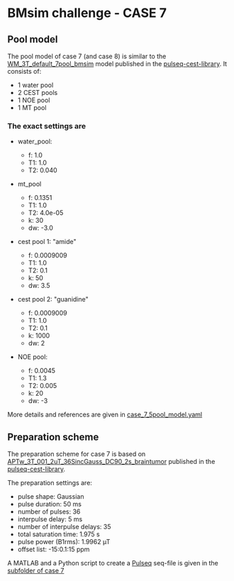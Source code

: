 # BMsim challenge - CASE 7

## Pool model

The pool model of case 7 (and case 8) is similar to the [WM_3T_default_7pool_bmsim](https://github.com/kherz/pulseq-cest-library/blob/6ffca73282badd2828b86ace383969e9b4276e80/sim-library/WM_3T_default_7pool_bmsim.yaml) model published in the [pulseq-cest-library](https://github.com/kherz/pulseq-cest-library). It consists of:

- 1 water pool
- 2 CEST pools
- 1 NOE pool
- 1 MT pool

### The exact settings are

- water_pool:
  - f: 1.0
  - T1: 1.0
  - T2: 0.040

- mt_pool
  - f:  0.1351
  - T1: 1.0
  - T2: 4.0e-05
  - k:  30
  - dw: -3.0

- cest pool 1: "amide"
  - f: 0.0009009
  - T1: 1.0
  - T2: 0.1
  - k: 50
  - dw: 3.5

- cest pool 2: "guanidine"
  - f: 0.0009009
  - T1: 1.0
  - T2: 0.1
  - k: 1000
  - dw: 2

- NOE pool:
  - f: 0.0045
  - T1: 1.3
  - T2: 0.005
  - k: 20
  - dw: -3

More details and references are given in [case_7_5pool_model.yaml](/case_7/case_7_5pool_model.yaml)

## Preparation scheme

The preparation scheme for case 7 is based on [APTw_3T_001_2uT_36SincGauss_DC90_2s_braintumor](https://github.com/kherz/pulseq-cest-library/tree/master/seq-library/APTw_3T_001_2uT_36SincGauss_DC90_2s_braintumor) published in the [pulseq-cest-library](https://github.com/kherz/pulseq-cest-library).

The preparation settings are:

- pulse shape: Gaussian
- pulse duration: 50 ms
- number of pulses: 36
- interpulse delay: 5 ms
- number of interpulse delays: 35
- total saturation time: 1.975 s
- pulse power (B1rms): 1.9962 µT
- offset list: -15:0.1:15 ppm

A MATLAB and a Python script to create a [Pulseq](https://github.com/pulseq/pulseq) seq-file is given in the [subfolder of case 7](/case_7)
  